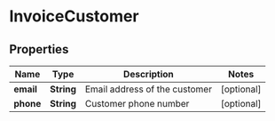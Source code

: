 
# InvoiceCustomer

## Properties
Name | Type | Description | Notes
------------ | ------------- | ------------- | -------------
**email** | **String** | Email address of the customer |  [optional]
**phone** | **String** | Customer phone number |  [optional]



